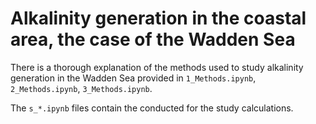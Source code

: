 # Alkalinity generation in the coastal area,  the case of the Wadden Sea

There is a thorough explanation of the methods used to study alkalinity generation in the Wadden Sea provided in `1_Methods.ipynb`, `2_Methods.ipynb`, `3_Methods.ipynb`.

The `s_*.ipynb` files contain the conducted for the study calculations.